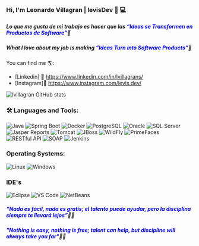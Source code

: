 ### Hi, I'm Leonardo Villagran | levisDev 👋 💻

##### *Lo que me gusta de mi trabajo es hacer que las <span style="color:blue"> “Ideas se Transformen en Productos de Software”</span>🚀*
##### *What I love about my job is making <span style="color:blue">”Ideas Turn into Software Products”</span>🚀*

You can find me 🌎:
- [Linkedin] 💼 https://www.linkedin.com/in/lvillagrans/
- [Instagram]📸 https://www.instagram.com/levis.dev/
 
![lvillagran GitHub stats](https://github-readme-stats.vercel.app/api?username=lvillagran&show_icons=true)


### 🛠️ Languages and Tools:
![Java](https://img.shields.io/badge/Java-ED8B00?style=for-the-badge&logo=java&logoColor=white)
![Spring Boot](https://img.shields.io/badge/Spring_Boot-6DB33F?style=for-the-badge&logo=spring&logoColor=white)
![Docker](https://img.shields.io/badge/Docker-2496ED?style=for-the-badge&logo=docker&logoColor=white)
![PostgreSQL](https://img.shields.io/badge/PostgreSQL-316192?style=for-the-badge&logo=postgresql&logoColor=white)
![Oracle](https://img.shields.io/badge/Oracle-F80000?style=for-the-badge&logo=oracle&logoColor=white)
![SQL Server](https://img.shields.io/badge/SQL_Server-CC2927?style=for-the-badge&logo=microsoft-sql-server&logoColor=white)
![Jasper Reports](https://img.shields.io/badge/Jasper_Reports-9B4F96?style=for-the-badge&logo=jasper&logoColor=white)
![Tomcat](https://img.shields.io/badge/Tomcat-F8DC75?style=for-the-badge&logo=apachetomcat&logoColor=white)
![JBoss](https://img.shields.io/badge/JBoss-E2001A?style=for-the-badge&logo=jboss&logoColor=white)
![WildFly](https://img.shields.io/badge/WildFly-3F8CBB?style=for-the-badge&logo=wildfly&logoColor=white)
![PrimeFaces](https://img.shields.io/badge/PrimeFaces-5F9DD0?style=for-the-badge&logo=primefaces&logoColor=white)
![RESTful API](https://img.shields.io/badge/RESTful_API-25D366?style=for-the-badge&logo=rest&logoColor=white)
![SOAP](https://img.shields.io/badge/SOAP-0069A8?style=for-the-badge&logo=soap&logoColor=white)
![Jenkins](https://img.shields.io/badge/Jenkins-D24939?style=for-the-badge&logo=jenkins&logoColor=white)

### Operating Systems:
![Linux](https://img.shields.io/badge/Linux-FCC624?style=for-the-badge&logo=linux&logoColor=black)
![Windows](https://img.shields.io/badge/Windows-0078D4?style=for-the-badge&logo=windows&logoColor=white)

### IDE's
![Eclipse](https://img.shields.io/badge/Eclipse-2C2255?style=for-the-badge&logo=eclipse&logoColor=white)
![VS Code](https://img.shields.io/badge/VS_Code-007ACC?style=for-the-badge&logo=visualstudiocode&logoColor=white)
![NetBeans](https://img.shields.io/badge/NetBeans-1B6AC6?style=for-the-badge&logo=apache-netbeans&logoColor=white)

##### *<span style="color:blue"> “Nada es fácil, nada es gratis; el talento puede ayudar, pero la disciplina siempre te llevará lejos”</span>💪🚀*
##### *<span style="color:blue">"Nothing is easy, nothing is free; talent can help, but discipline will always take you far"</span>💪🚀*
